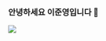 ### 안녕하세요 이준영입니다 🙌



<img src="https://capsule-render.vercel.app/api?type=Waving&color=98F306&height=300&section=header&text=hello&fontSize=90" />

<!--
**BangTtagGum/BangTtagGum** is a ✨ _special_ ✨ repository because its `README.md` (this file) appears on your GitHub profile.

Here are some ideas to get you started:



- 🔭 I’m currently working on ...
- 🌱 I’m currently learning Spring
- 👯 I’m looking to collaborate on ...
- 🤔 I’m looking for help with ...
- 💬 Ask me about ...
- 📫 How to reach me: ...
- 😄 Pronouns: ...
- ⚡ Fun fact: ...
-->
